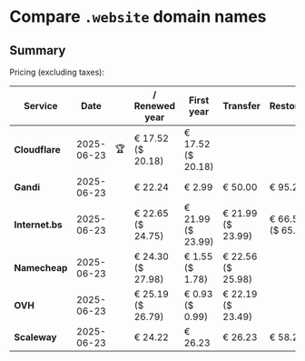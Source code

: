 # Compare `.website` domain names

## Summary

Pricing (excluding taxes):

| Service | Date |  | / Renewed year | First year | Transfer | Restoration |
|--|--|--|--|--|--|--|
| **Cloudflare** | 2025-06-23 | 🏆 | € 17.52<br>($ 20.18) | € 17.52<br>($ 20.18) |  |  |
| **Gandi** | 2025-06-23 |  | € 22.24 | € 2.99 | € 50.00 | € 95.21 |
| **Internet.bs** | 2025-06-23 |  | € 22.65<br>($ 24.75) | € 21.99<br>($ 23.99) | € 21.99<br>($ 23.99) | € 66.59<br>($ 65.79) |
| **Namecheap** | 2025-06-23 |  | € 24.30<br>($ 27.98) | € 1.55<br>($ 1.78) | € 22.56<br>($ 25.98) |  |
| **OVH** | 2025-06-23 |  | € 25.19<br>($ 26.79) | € 0.93<br>($ 0.99) | € 22.19<br>($ 23.49) |  |
| **Scaleway** | 2025-06-23 |  | € 24.22 | € 26.23 | € 26.23 | € 58.26 |
